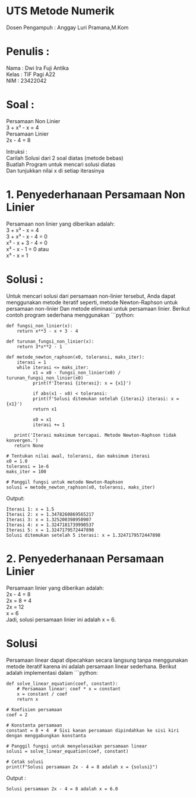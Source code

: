 # UTS Metode Numerik
Dosen Pengampuh : Anggay Luri Pramana,M.Kom

# Penulis : 
Nama : Dwi Ira Fuji Antika <br>
Kelas : TIF Pagi A22 <br>
NIM : 23422042  

# Soal : 
Persamaan Non Linier <br>
3 + x³ - x = 4 <br>
Persamaan Linier <br>
2x - 4 = 8 

Intruksi : <br>
Carilah Solusi dari 2 soal diatas (metode bebas) <br>
Buatlah Program untuk mencari solusi diatas <br>
Dan tunjukkan nilai x di setiap iterasinya <br>

# 1. Penyederhanaan Persamaan Non Linier
Persamaan non linier yang diberikan adalah: <br>
3 + x³ - x = 4 <br>
3 + x³ - x - 4 = 0 <br>
x³ - x + 3 - 4 = 0 <br>
x³ - x - 1 = 0 atau <br>
x³ - x = 1

# Solusi : 
Untuk mencari solusi dari persamaan non-linier tersebut, 
Anda dapat menggunakan metode iteratif seperti, 
metode Newton-Raphson untuk persamaan non-linier 
Dan metode eliminasi untuk persamaan linier. 
Berikut contoh program sederhana menggunakan ```python: 

	def fungsi_non_linier(x):
	    return x**3 - x + 3 - 4
	
	def turunan_fungsi_non_linier(x):
	    return 3*x**2 - 1

	def metode_newton_raphson(x0, toleransi, maks_iter):
        iterasi = 1
        while iterasi <= maks_iter:
        	  x1 = x0 - fungsi_non_linier(x0) / turunan_fungsi_non_linier(x0)
        	  print(f'Iterasi {iterasi}: x = {x1}')

        	  if abs(x1 - x0) < toleransi:
              print(f'Solusi ditemukan setelah {iterasi} iterasi: x = {x1}')
              return x1

        	  x0 = x1
        	  iterasi += 1

       print('Iterasi maksimum tercapai. Metode Newton-Raphson tidak konvergen.')
       return None

	# Tentukan nilai awal, toleransi, dan maksimum iterasi
	x0 = 1.0
	toleransi = 1e-6
	maks_iter = 100

	# Panggil fungsi untuk metode Newton-Raphson
	solusi = metode_newton_raphson(x0, toleransi, maks_iter)

Output:

    Iterasi 1: x = 1.5 
	Iterasi 2: x = 1.3478260869565217 
	Iterasi 3: x = 1.325200398950907 
	Iterasi 4: x = 1.3247181739990537 
	Iterasi 5: x = 1.3247179572447898 
	Solusi ditemukan setelah 5 iterasi: x = 1.3247179572447898 

# 2. Penyederhanaan Persamaan Linier 
Persamaan linier yang diberikan adalah: <br>
2x - 4 = 8 <br>
2x = 8 + 4 <br>
2x = 12 <br>
x = 6 <br>
Jadi, solusi persamaan linier ini adalah x = 6.

# Solusi 
Persamaan linear dapat dipecahkan secara langsung tanpa menggunakan metode iteratif
karena ini adalah persamaan linear sederhana. 
Berikut adalah implementasi dalam ```python:

	def solve_linear_equation(coef, constant):
        # Persamaan linear: coef * x = constant
        x = constant / coef
        return x

	# Koefisien persamaan
	coef = 2

	# Konstanta persamaan
	constant = 8 + 4  # Sisi kanan persamaan dipindahkan ke sisi kiri dengan menggabungkan konstanta

	# Panggil fungsi untuk menyelesaikan persamaan linear
	solusi = solve_linear_equation(coef, constant)

	# Cetak solusi
	print(f"Solusi persamaan 2x - 4 = 8 adalah x = {solusi}")

Output :

	Solusi persamaan 2x - 4 = 8 adalah x = 6.0
